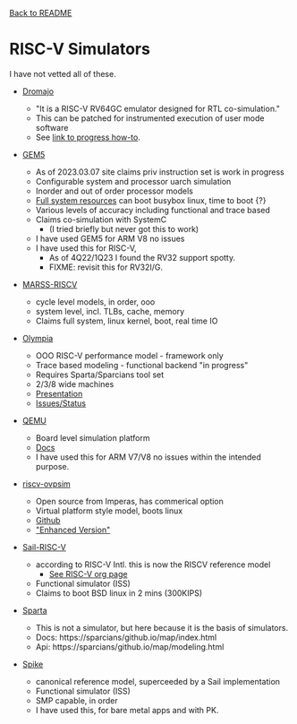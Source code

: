 [Back to README](./README.md)

# RISC-V Simulators

I have not vetted all of these.

- [Dromajo](https://github.com/chipsalliance/dromajo)
    - "It is a RISC-V RV64GC emulator designed for RTL co-simulation."
    - This can be patched for instrumented execution of user mode software
    - See [link to progress how-to](./How-to.md). 

- [GEM5](https://github.com/gem5/gem5)
    - As of 2023.03.07 site claims priv instruction set is work in progress
    - Configurable system and processor uarch simulation
    - Inorder and out of order processor models
    - [Full system resources](http://resources.gem5.org/resources/riscv-fs) can boot busybox linux, time to boot {?}
    - Various levels of accuracy including functional and trace based
    - Claims co-simulation with SystemC 
        - (I tried briefly but never got this to work)
    - I have used GEM5 for ARM V8 no issues 
    - I have used this for RISC-V, 
        - As of 4Q22/1Q23 I found the RV32 support spotty. 
        - FIXME: revisit this for RV32I/G.

- [MARSS-RISCV](https://github.com/bucaps/marss-riscv)
    - cycle level models, in order, ooo
    - system level, incl. TLBs, cache, memory
    - Claims full system, linux kernel, boot, real time IO

- [Olympia](https://github.com/riscv-software-src/riscv-perf-model)
    - OOO RISC-V performance model - framework only
    - Trace based modeling - functional backend "in progress"
    - Requires Sparta/Sparcians tool set
    - 2/3/8 wide machines
    - [Presentation](https://www.youtube.com/watch?v=739lNpMWpQI)
    - [Issues/Status](https://github.com/riscv-software-src/riscv-perf-model/issues)

- [QEMU](https://github.com/qemu/qemu)
    - Board level simulation platform
    - [Docs](https://www.qemu.org/docs/master/system/target-riscv.html)
    - I have used this for ARM V7/V8 no issues within the intended purpose.

- [riscv-ovpsim](https://github.com/riscv-admin/riscv-ovpsim)
    - Open source from Imperas, has commerical option
    - Virtual platform style model, boots linux
    - [Github](https:://github.com/riscv-ovpsim)
    - ["Enhanced Version"](https://www.ovpworld.org/riscvOVPsimPlus)

- [Sail-RISC-V](https://github.com/riscv/sail-riscv)
    - according to RISC-V Intl. this is now the RISCV reference model
        - [See RISC-V org page](https://wiki.riscv.org/display/HOME/Emulators+and+Simulators)
    - Functional simulator (ISS)
    - Claims to boot BSD linux in 2 mins (300KIPS)

- [Sparta](https://github.com/sparcians/map)
    - This is not a simulator, but here because it is the basis of simulators.
    - Docs: https://sparcians/github.io/map/index.html
    - Api: https://sparcians/github.io/map/modeling.html

- [Spike](https://github.com/riscv/riscv-isa-sim)
    - canonical reference model, superceeded by a Sail implementation
    - Functional simulator (ISS)
    - SMP capable, in order
    - I have used this, for bare metal apps and with PK. 

